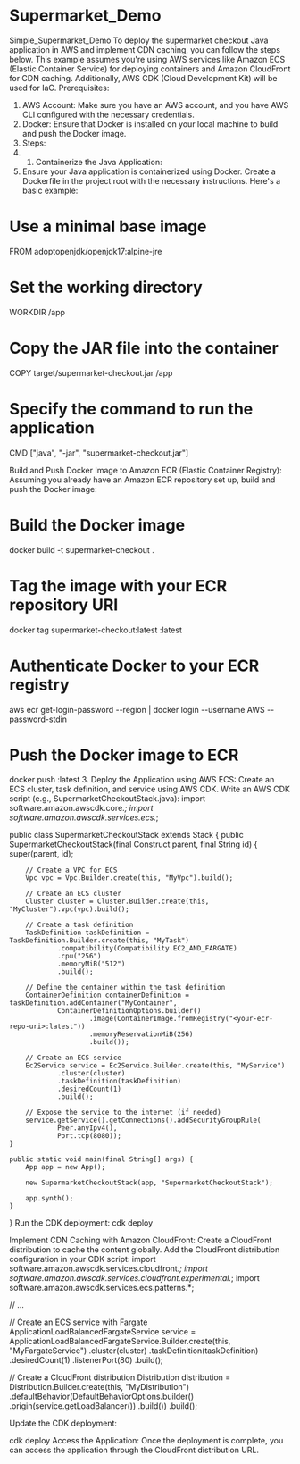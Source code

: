 # Supermarket_Demo
Simple_Supermarket_Demo
To deploy the supermarket checkout Java application in AWS and implement CDN caching, you can follow the steps below. This example assumes you're using AWS services like Amazon ECS (Elastic Container Service) for deploying containers and Amazon CloudFront for CDN caching. Additionally, AWS CDK (Cloud Development Kit) will be used for IaC.
Prerequisites:
1.	AWS Account: Make sure you have an AWS account, and you have AWS CLI configured with the necessary credentials.
2.	Docker: Ensure that Docker is installed on your local machine to build and push the Docker image.
3.	Steps:
4.	1. Containerize the Java Application:
5.	Ensure your Java application is containerized using Docker. Create a Dockerfile in the project root with the necessary instructions. Here's a basic example:
# Use a minimal base image
FROM adoptopenjdk/openjdk17:alpine-jre

# Set the working directory
WORKDIR /app

# Copy the JAR file into the container
COPY target/supermarket-checkout.jar /app

# Specify the command to run the application
CMD ["java", "-jar", "supermarket-checkout.jar"]

Build and Push Docker Image to Amazon ECR (Elastic Container Registry):
Assuming you already have an Amazon ECR repository set up, build and push the Docker image:
# Build the Docker image
docker build -t supermarket-checkout .

# Tag the image with your ECR repository URI
docker tag supermarket-checkout:latest <your-ecr-repo-uri>:latest

# Authenticate Docker to your ECR registry
aws ecr get-login-password --region <your-region> | docker login --username AWS --password-stdin <your-ecr-repo-uri>

# Push the Docker image to ECR
docker push <your-ecr-repo-uri>:latest
3. Deploy the Application using AWS ECS:
Create an ECS cluster, task definition, and service using AWS CDK. Write an AWS CDK script (e.g., SupermarketCheckoutStack.java):
import software.amazon.awscdk.core.*;
import software.amazon.awscdk.services.ecs.*;

public class SupermarketCheckoutStack extends Stack {
    public SupermarketCheckoutStack(final Construct parent, final String id) {
        super(parent, id);

        // Create a VPC for ECS
        Vpc vpc = Vpc.Builder.create(this, "MyVpc").build();

        // Create an ECS cluster
        Cluster cluster = Cluster.Builder.create(this, "MyCluster").vpc(vpc).build();

        // Create a task definition
        TaskDefinition taskDefinition = TaskDefinition.Builder.create(this, "MyTask")
                .compatibility(Compatibility.EC2_AND_FARGATE)
                .cpu("256")
                .memoryMiB("512")
                .build();

        // Define the container within the task definition
        ContainerDefinition containerDefinition = taskDefinition.addContainer("MyContainer",
                ContainerDefinitionOptions.builder()
                        .image(ContainerImage.fromRegistry("<your-ecr-repo-uri>:latest"))
                        .memoryReservationMiB(256)
                        .build());

        // Create an ECS service
        Ec2Service service = Ec2Service.Builder.create(this, "MyService")
                .cluster(cluster)
                .taskDefinition(taskDefinition)
                .desiredCount(1)
                .build();

        // Expose the service to the internet (if needed)
        service.getService().getConnections().addSecurityGroupRule(
                Peer.anyIpv4(),
                Port.tcp(8080));
    }

    public static void main(final String[] args) {
        App app = new App();

        new SupermarketCheckoutStack(app, "SupermarketCheckoutStack");

        app.synth();
    }
}
Run the CDK deployment:
cdk deploy

Implement CDN Caching with Amazon CloudFront:
Create a CloudFront distribution to cache the content globally. Add the CloudFront distribution configuration in your CDK script:
import software.amazon.awscdk.services.cloudfront.*;
import software.amazon.awscdk.services.cloudfront.experimental.*;
import software.amazon.awscdk.services.ecs.patterns.*;

// ...

// Create an ECS service with Fargate
ApplicationLoadBalancedFargateService service = ApplicationLoadBalancedFargateService.Builder.create(this, "MyFargateService")
        .cluster(cluster)
        .taskDefinition(taskDefinition)
        .desiredCount(1)
        .listenerPort(80)
        .build();

// Create a CloudFront distribution
Distribution distribution = Distribution.Builder.create(this, "MyDistribution")
        .defaultBehavior(DefaultBehaviorOptions.builder()
                .origin(service.getLoadBalancer())
                .build())
        .build();

Update the CDK deployment:

cdk deploy
Access the Application:
Once the deployment is complete, you can access the application through the CloudFront distribution URL.


